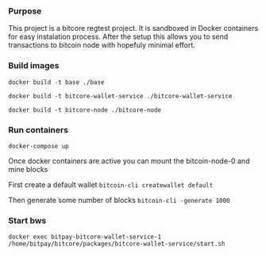 ### Purpose

This project is a bitcore regtest project. It is sandboxed in Docker containers for easy instalation process. After the setup this allows you to send transactions to bitcoin node with hopefuly minimal effort.

### Build images

`docker build -t base ./base`

`docker build -t bitcore-wallet-service ./bitcore-wallet-service`

`docker build -t bitcore-node ./bitcore-node`

### Run containers

`docker-compose up`

Once docker containers are active you can mount the bitcoin-node-0 and mine blocks

First create a default wallet
`bitcoin-cli createwallet default`

Then generate some number of blocks
`bitcoin-cli -generate 1000`

### Start bws

`docker exec bitpay-bitcore-wallet-service-1 /home/bitpay/bitcore/packages/bitcore-wallet-service/start.sh`


